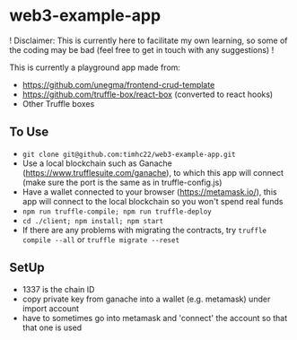 # web3-example-app

! Disclaimer: This is currently here to facilitate my own learning, so some of the coding may be bad (feel free to get in touch with any suggestions) ! 

This is currently a playground app made from:
* https://github.com/unegma/frontend-crud-template
* https://github.com/truffle-box/react-box (converted to react hooks)
* Other Truffle boxes

## To Use

* `git clone git@github.com:timhc22/web3-example-app.git`
* Use a local blockchain such as Ganache (https://www.trufflesuite.com/ganache), to which this app will connect (make sure the port is the same as in truffle-config.js)
* Have a wallet connected to your browser (https://metamask.io/), this app will connect to the local blockchain so you won't spend real funds
* `npm run truffle-compile; npm run truffle-deploy`
* `cd ./client; npm install; npm start`
* If there are any problems with migrating the contracts, try `truffle compile --all` or `truffle migrate --reset`

## SetUp

* 1337 is the chain ID
* copy private key from ganache into a wallet (e.g. metamask) under import account
* have to sometimes go into metamask and 'connect' the account so that that one is used
